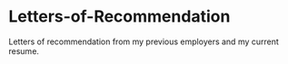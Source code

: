 # Letters-of-Recommendation
Letters of recommendation from my previous employers and my current resume.
